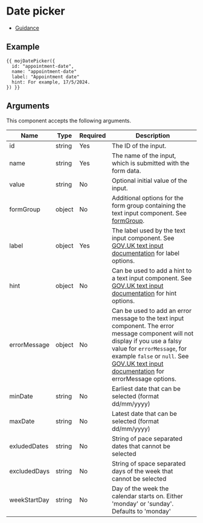 # Date picker

- [Guidance](https://design-patterns.service.justice.gov.uk/components/date-picker)

## Example

```
{{ mojDatePicker({
  id: "appointment-date",
  name: "appointment-date"
  label: "Appointment date"
  hint: For example, 17/5/2024.
}) }}
```

## Arguments

This component accepts the following arguments.

| Name         | Type   | Required | Description                                                                                                                                                                                                                                                                                                            |
| ------------ | ------ | -------- | ---------------------------------------------------------------------------------------------------------------------------------------------------------------------------------------------------------------------------------------------------------------------------------------------------------------------- |
| id           | string | Yes      | The ID of the input.                                                                                                                                                                                                                                                                                                   |
| name         | string | Yes      | The name of the input, which is submitted with the form data.                                                                                                                                                                                                                                                          |
| value        | string | No       | Optional initial value of the input.                                                                                                                                                                                                                                                                                   |
| formGroup    | object | No       | Additional options for the form group containing the text input component. See [formGroup](#options-date-picker-form-group).                                                                                                                                                                                           |
| label        | object | Yes      | The label used by the text input component. See [GOV.UK text input documentation](https://design-system.service.gov.uk/components/text-input/) for label options.                                                                                                                                                      |
| hint         | object | No       | Can be used to add a hint to a text input component. See [GOV.UK text input documentation](https://design-system.service.gov.uk/components/text-input/) for hint options.                                                                                                                                              |
| errorMessage | object | No       | Can be used to add an error message to the text input component. The error message component will not display if you use a falsy value for `errorMessage`, for example `false` or `null`. See [GOV.UK text input documentation](https://design-system.service.gov.uk/components/text-input/) for errorMessage options. |
| minDate      | string | No       | Earliest date that can be selected (format dd/mm/yyyy)                                                                                                                                                                                                                                                                 |
| maxDate      | string | No       | Latest date that can be selected (format dd/mm/yyyy)                                                                                                                                                                                                                                                                   |
| exludedDates | string | No       | String of pace separated dates that cannot be selected                                                                                                                                                                                                                                                                 |
| excludedDays | string | No       | String of space separated days of the week that cannot be selected                                                                                                                                                                                                                                                     |
| weekStartDay | string | No       | Day of the week the calendar starts on. Either 'monday' or 'sunday'. Defaults to 'monday'                                                                                                                                                                                                                              |
